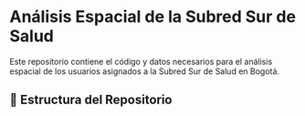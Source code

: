 # Análisis Espacial de la Subred Sur de Salud

Este repositorio contiene el código y datos necesarios para el análisis espacial de los usuarios asignados a la Subred Sur de Salud en Bogotá.

## 📁 Estructura del Repositorio
